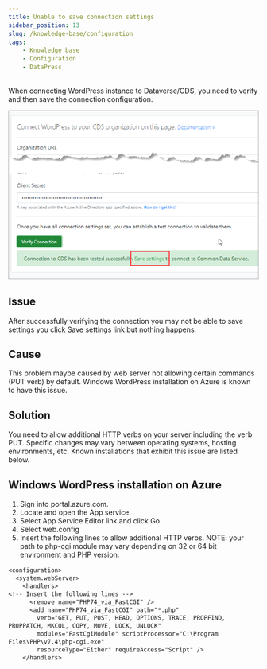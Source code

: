 ```yaml
---
title: Unable to save connection settings
sidebar_position: 13
slug: /knowledge-base/configuration
tags:
    - Knowledge base
    - Configuration
    - DataPress
---
```


When connecting WordPress instance to Dataverse/CDS, you need to verify and then save the connection configuration.

![Configuration](../img/dataverse-settings.png)

## Issue

After successfully verifying the connection you may not be able to save settings you click Save settings link but nothing happens.

## Cause 
This problem maybe caused by web server not allowing certain commands (PUT verb) by default. Windows WordPress installation on Azure is known to have this issue.

## Solution

You need to allow additional HTTP verbs on your server including the verb PUT. Specific changes may vary between operating systems, hosting environments, etc. Known installations that exhibit this issue are listed below.

## Windows WordPress installation on Azure

1. Sign into portal.azure.com.
2. Locate and open the App service.
3. Select App Service Editor link and click Go.
4. Select web.config
5. Insert the following lines to allow additional HTTP verbs. NOTE: your path to php-cgi module may vary depending on 32 or 64 bit environment and PHP version.

```
<configuration>
  <system.webServer>
    <handlers>
<!-- Insert the following lines -->
      <remove name="PHP74_via_FastCGI" />
      <add name="PHP74_via_FastCGI" path="*.php"
        verb="GET, PUT, POST, HEAD, OPTIONS, TRACE, PROPFIND, PROPPATCH, MKCOL, COPY, MOVE, LOCK, UNLOCK" 
        modules="FastCgiModule" scriptProcessor="C:\Program Files\PHP\v7.4\php-cgi.exe" 
        resourceType="Either" requireAccess="Script" />
    </handlers>
```
